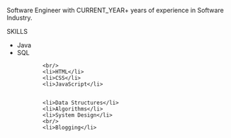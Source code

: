 Software Engineer with CURRENT_YEAR+ years of experience in Software Industry.<br />



SKILLS

<ul>
      			<li>Java</li>
			<li>SQL</li>
		
			<br/>
			<li>HTML</li>
			<li>CSS</li>
			<li>JavaScript</li>
			
			
			<li>Data Structures</li>
			<li>Algorithms</li>
			<li>System Design</li>
			<br/>
			<li>Blogging</li>
			
			
</ul>

